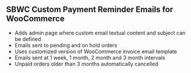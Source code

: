 ## SBWC Custom Payment Reminder Emails for WooCommerce

- Adds admin page where custom email textual content and subject can be defined
- Emails sent to pending and on hold orders
- Uses customized version of WooCommerce invoice email template
- Emails sent at 1 week, 1 month, 2 month and 3 month intervals
- Unpaid orders older than 3 months automatically cancelled